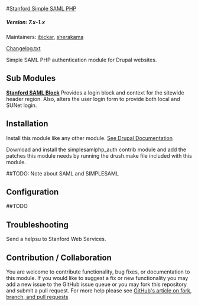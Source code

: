 #[Stanford Simple SAML PHP](https://github.com/SU-SWS/stanford_ssp)
##### Version: 7.x-1.x

Maintainers: [jbickar](https://github.com/jbickar), [sherakama](https://github.com/sherakama)

[Changelog.txt](CHANGELOG.txt)

Simple SAML PHP authentication module for Drupal websites.


Sub Modules
---

**[Stanford SAML Block](https://github.com/SU-SWS/stanford_ssp/modules/stanford_saml_block)**
Provides a login block and context for the sitewide header region. Also, alters the user login form to provide both local and SUNet login.

Installation
---

Install this module like any other module. [See Drupal Documentation](https://drupal.org/documentation/install/modules-themes/modules-7)

Download and install the simplesamlphp_auth contrib module and add the patches this module needs by running the drush.make file included with this module.

##TODO: Note about SAML and SIMPLESAML

Configuration
---

##TODO

Troubleshooting
---

Send a helpsu to Stanford Web Services.

Contribution / Collaboration
---

You are welcome to contribute functionality, bug fixes, or documentation to this module. If you would like to suggest a fix or new functionality you may add a new issue to the GitHub issue queue or you may fork this repository and submit a pull request. For more help please see [GitHub's article on fork, branch, and pull requests](https://help.github.com/articles/using-pull-requests)
